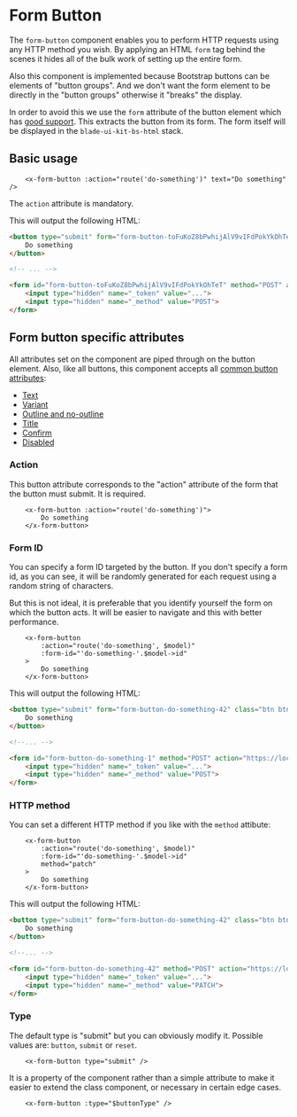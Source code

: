 Form Button
===========

The `form-button` component enables you to perform HTTP requests using any HTTP method you wish. By applying an HTML `form` tag behind the scenes it hides all of the bulk work of setting up the entire form.

Also this component is implemented because Bootstrap buttons can be elements of "button groups". And we don't want the form element to be directly in the "button groups" otherwise it "breaks" the display.

In order to avoid this we use the `form` attribute of the button element which has [good support](https://caniuse.com/form-attribute). This extracts the button from its form. The form itself will be displayed in the `blade-ui-kit-bs-html` stack.

Basic usage
-----------

```blade
    <x-form-button :action="route('do-something')" text="Do something" />
```

The `action` attribute is mandatory.

This will output the following HTML:

```html
<button type="submit" form="form-button-toFuKoZ8bPwhijAlV9vIFdPokYkOhTeT" class="btn btn-primary">
    Do something
</button>

<!-- ... -->

<form id="form-button-toFuKoZ8bPwhijAlV9vIFdPokYkOhTeT" method="POST" action="https://localhost/do-something">
    <input type="hidden" name="_token" value="...">
    <input type="hidden" name="_method" value="POST">
</form>
```

Form button specific attributes
-------------------------------

All attributes set on the component are piped through on the button element. Also, like all buttons, this component accepts all [common button attributes](./buttons.md#common-button-attributes):
- [Text](./buttons.md#text)
- [Variant](./buttons.md#variant)
- [Outline and no-outline](./buttons.md#outline-and-no-outline)
- [Title](./buttons.md#title)
- [Confirm](./buttons.md#confirm)
- [Disabled](./buttons.md#disabled)

### Action

This button attribute corresponds to the "action" attribute of the form that the button must submit. It is required.

```blade
    <x-form-button :action="route('do-something')">
        Do something
    </x-form-button>
```

### Form ID

You can specify a form ID targeted by the button. If you don't specify a form id, as you can see, it will be randomly generated for each request using a random string of characters.

But this is not ideal, it is preferable that you identify yourself the form on which the button acts. It will be easier to navigate and this with better performance.

```blade
    <x-form-button
        :action="route('do-something', $model)"
        :form-id="'do-something-'.$model->id"
    >
        Do something
    </x-form-button>
```

This will output the following HTML:

```html
<button type="submit" form="form-button-do-something-42" class="btn btn-primary">
    Do something
</button>

<!--... -->

<form id="form-button-do-something-1" method="POST" action="https://localhost/do-something/1" >
    <input type="hidden" name="_token" value="...">
    <input type="hidden" name="_method" value="POST">
</form>
```

### HTTP method

You can set a different HTTP method if you like with the `method` attibute:

```blade
    <x-form-button
        :action="route('do-something', $model)"
        :form-id="'do-something-'.$model->id"
        method="patch"
    >
        Do something
    </x-form-button>
```

This will output the following HTML:

```html
<button type="submit" form="form-button-do-something-42" class="btn btn-primary">
    Do something
</button>

<!--... -->

<form id="form-button-do-something-42" method="POST" action="https://localhost/do-something/1" >
    <input type="hidden" name="_token" value="...">
    <input type="hidden" name="_method" value="PATCH">
</form>
```

### Type

The default type is "submit" but you can obviously modify it. Possible values are: `button`, `submit` or `reset`.

```blade
    <x-form-button type="submit" />
```

It is a property of the component rather than a simple attribute to make it easier to extend the class component, or necessary in certain edge cases.

```blade
    <x-form-button :type="$buttonType" />
```
